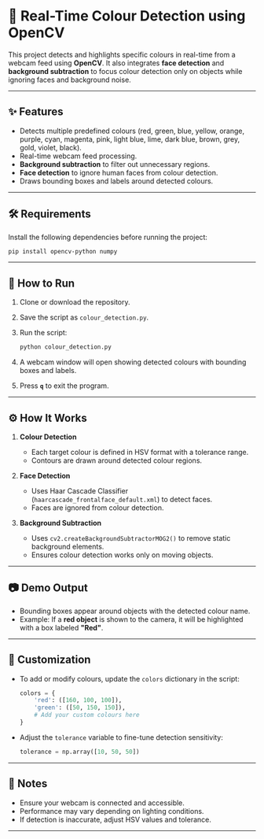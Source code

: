 # 🎨 Real-Time Colour Detection using OpenCV

This project detects and highlights specific colours in real-time from a webcam feed using **OpenCV**.
It also integrates **face detection** and **background subtraction** to focus colour detection only on objects while ignoring faces and background noise.

---

## ✨ Features

* Detects multiple predefined colours (red, green, blue, yellow, orange, purple, cyan, magenta, pink, light blue, lime, dark blue, brown, grey, gold, violet, black).
* Real-time webcam feed processing.
* **Background subtraction** to filter out unnecessary regions.
* **Face detection** to ignore human faces from colour detection.
* Draws bounding boxes and labels around detected colours.

---

## 🛠️ Requirements

Install the following dependencies before running the project:

```bash
pip install opencv-python numpy
```

---

## 🚀 How to Run

1. Clone or download the repository.
2. Save the script as `colour_detection.py`.
3. Run the script:

   ```bash
   python colour_detection.py
   ```
4. A webcam window will open showing detected colours with bounding boxes and labels.
5. Press **`q`** to exit the program.

---

## ⚙️ How It Works

1. **Colour Detection**

   * Each target colour is defined in HSV format with a tolerance range.
   * Contours are drawn around detected colour regions.

2. **Face Detection**

   * Uses Haar Cascade Classifier (`haarcascade_frontalface_default.xml`) to detect faces.
   * Faces are ignored from colour detection.

3. **Background Subtraction**

   * Uses `cv2.createBackgroundSubtractorMOG2()` to remove static background elements.
   * Ensures colour detection works only on moving objects.

---

## 📷 Demo Output

* Bounding boxes appear around objects with the detected colour name.
* Example: If a **red object** is shown to the camera, it will be highlighted with a box labeled **"Red"**.

---

## 📝 Customization

* To add or modify colours, update the `colors` dictionary in the script:

  ```python
  colors = {
      'red': ([160, 100, 100]),
      'green': ([50, 150, 150]),
      # Add your custom colours here
  }
  ```
* Adjust the `tolerance` variable to fine-tune detection sensitivity:

  ```python
  tolerance = np.array([10, 50, 50])
  ```

---

## 📌 Notes

* Ensure your webcam is connected and accessible.
* Performance may vary depending on lighting conditions.
* If detection is inaccurate, adjust HSV values and tolerance.

---


